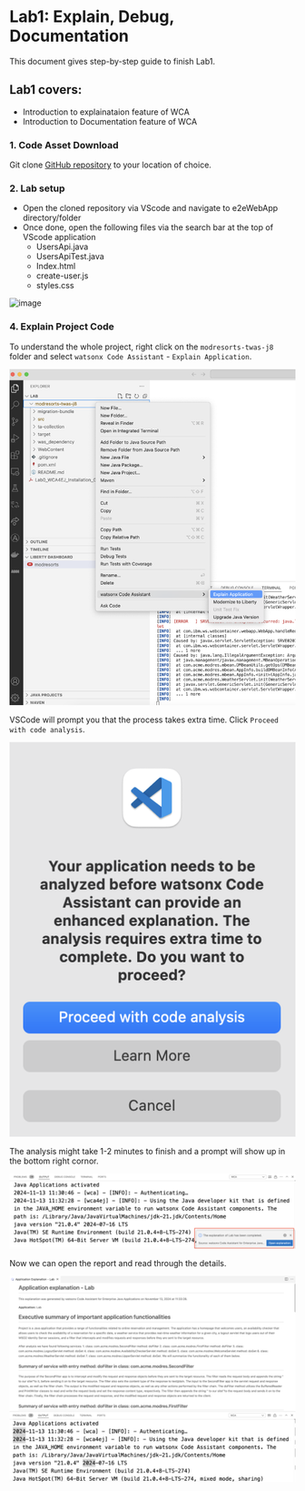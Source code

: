# Lab1: Explain, Debug, Documentation

This document gives step-by-step guide to finish Lab1.

## Lab1 covers:

- Introduction to explainataion feature of WCA
- Introduction to Documentation feature of WCA

### 1. Code Asset Download

Git clone [GitHub repository](https://github.com/sidharthmittal25/wca4ej-workshop/tree/main) to your location of choice.


### 2. Lab setup

- Open the cloned repository via VScode and navigate to e2eWebApp directory/folder
- Once done, open the following files via the search bar at the top of VScode application
  - UsersApi.java
  - UsersApiTest.java
  - Index.html
  - create-user.js
  - styles.css
<img width="723" alt="image" src="https://github.com/user-attachments/assets/286f83d0-3a79-4480-b07c-2db23821ae9f">


### 4. Explain Project Code

To understand the whole project, right click on the `modresorts-twas-j8` folder and select `watsonx Code Assistant` - `Explain Application`.

![screenshot](../images/VSC_explain_code.png)

VSCode will prompt you that the process takes extra time. Click `Proceed with code analysis`.

![screenshot](../images/VSC_explain_code_proceed.png)

The analysis might take 1-2 minutes to finish and a prompt will show up in the bottom right cornor.

![screenshot](../images/VSC_explain_code_finish.png)

Now we can open the report and read through the details.

![screenshot](../images/VSC_explain_code_report.png)
